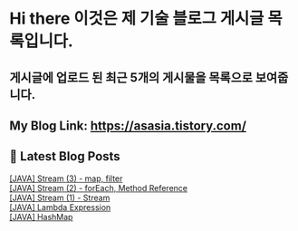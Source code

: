 # Hi there 이것은 제 기술 블로그 게시글 목록입니다.
## 게시글에 업로드 된 최근 5개의 게시물을 목록으로 보여줍니다.

## My Blog Link: https://asasia.tistory.com/

## 📕 Latest Blog Posts

<a href=https://asasia.tistory.com/59>[JAVA] Stream (3) - map, filter</a></br><a href=https://asasia.tistory.com/58>[JAVA] Stream (2) - forEach, Method Reference</a></br><a href=https://asasia.tistory.com/57>[JAVA] Stream (1) - Stream</a></br><a href=https://asasia.tistory.com/56>[JAVA] Lambda Expression</a></br><a href=https://asasia.tistory.com/55>[JAVA] HashMap</a></br>